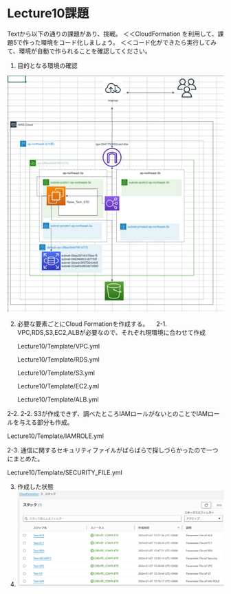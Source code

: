 # Lecture10課題

Textから以下の通りの課題があり、挑戦。
＜＜CloudFormation を利用して、課題5で作った環境をコード化しましょう。
＜＜コード化ができたら実行してみて、環境が自動で作られることを確認してください。

1. 目的となる環境の確認

![ENV](./PICTURE/構成図.PNG)

2. 必要な要素ごとにCloud Formationを作成する。
　2-1. VPC,RDS,S3,EC2,ALBが必要なので、それぞれ現環境に合わせて作成
   
   Lecture10/Template/VPC.yml
   
   Lecture10/Template/RDS.yml
   
   Lecture10/Template/S3.yml
   
   Lecture10/Template/EC2.yml

   Lecture10/Template/ALB.yml
   
  2-2.  2-2. S3が作成できず、調べたところIAMロールがないとのことでIAMロールを与える部分も作成。
  
   Lecture10/Template/IAMROLE.yml

 2-3. 通信に関するセキュリティファイルがばらばらで探しづらかったので一つにまとめた。
 
   Lecture10/Template/SECURITY_FILE.yml

3. 作成した状態
4. 
   ![ENV](./PICTURE/STACK.PNG)
